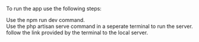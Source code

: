 To run the app use the following steps:

Use the npm run dev command. <br />
Use the php artisan serve command in a seperate terminal to run the server. <br />
follow the link provided by the terminal to the local server.